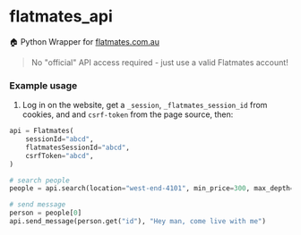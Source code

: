 # flatmates_api

🏠 Python Wrapper for [flatmates.com.au](https://flatmates.com.au)

> No "official" API access required - just use a valid Flatmates account!

### Example usage

1. Log in on the website, get a `_session`, `_flatmates_session_id` from cookies, and  and `csrf-token` from the page source, then:

```python
api = Flatmates(
    sessionId="abcd",
    flatmatesSessionId="abcd",
    csrfToken="abcd",
)

# search people
people = api.search(location="west-end-4101", min_price=300, max_depth=1)

# send message
person = people[0]
api.send_message(person.get("id"), "Hey man, come live with me")
```
